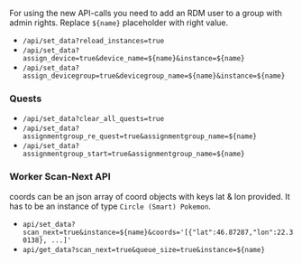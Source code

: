 For using the new API-calls you need to add an RDM user to a group with admin rights. Replace `${name}` placeholder with right value.


* `/api/set_data?reload_instances=true`
* `/api/set_data?assign_device=true&device_name=${name}&instance=${name}`
* `/api/set_data?assign_devicegroup=true&devicegroup_name=${name}&instance=${name}`

### Quests
* `/api/set_data?clear_all_quests=true`
* `/api/set_data?assignmentgroup_re_quest=true&assignmentgroup_name=${name}`
* `/api/set_data?assignmentgroup_start=true&assignmentgroup_name=${name}`

### Worker Scan-Next API
coords can be an json array of coord objects with keys lat & lon provided. It has to be an instance of type `Circle (Smart) Pokemon`.
* `api/set_data?scan_next=true&instance=${name}&coords='[{"lat":46.87287,"lon":22.30138}, ...]'`
* `api/get_data?scan_next=true&queue_size=true&instance=${name}`